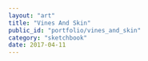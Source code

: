 ```yaml
---
layout: "art"
title: "Vines And Skin"
public_id: "portfolio/vines_and_skin"
category: "sketchbook"
date: 2017-04-11
---
```

